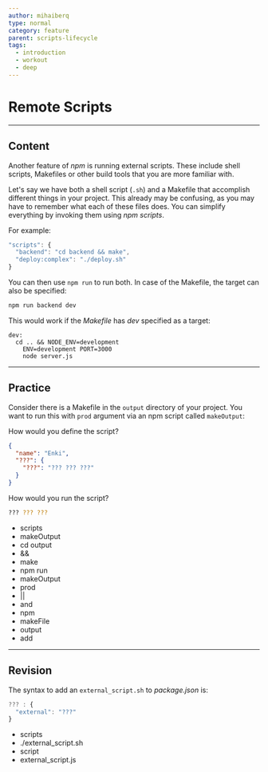 ```yaml
---
author: mihaiberq
type: normal
category: feature
parent: scripts-lifecycle
tags:
  - introduction
  - workout
  - deep
---
```


# Remote Scripts


---

## Content

Another feature of *npm* is running external scripts. These include shell scripts, Makefiles or other build tools that you are more familiar with.

Let's say we have both a shell script (`.sh`) and a Makefile that accomplish different things in your project. This already may be confusing, as you may have to remember what each of these files does. You can simplify everything by invoking them using *npm scripts*.

For example:

```javascript
"scripts": {
  "backend": "cd backend && make",
  "deploy:complex": "./deploy.sh"
}
```

You can then use `npm run` to run both. In case of the Makefile, the target can also be specified:

```bash
npm run backend dev
```

This would work if the *Makefile* has *dev* specified as a target:

```plain-text
dev:
  cd .. && NODE_ENV=development
    ENV=development PORT=3000
    node server.js
```


---

## Practice

Consider there is a Makefile in the `output` directory of your project. You want to run this with `prod` argument via an npm script called `makeOutput`:

How would you define the script?

```json
{
  "name": "Enki",
  "???": {
    "???": "??? ??? ???"
  }
}
```

How would you run the script?

```bash
??? ??? ???
```

- scripts
- makeOutput
- cd output
- &&
- make
- npm run
- makeOutput
- prod
- ||
- and
- npm
- makeFile
- output
- add


---

## Revision

The syntax to add an `external_script.sh` to *package.json* is:

```javascript
??? : {
  "external": "???"
}
```

- scripts
- ./external_script.sh
- script
- external_script.js
